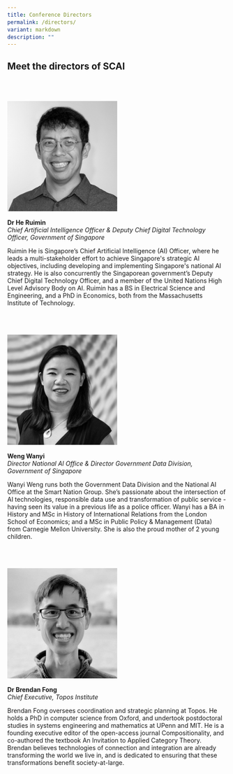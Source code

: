 ```yaml
---
title: Conference Directors
permalink: /directors/
variant: markdown
description: ""
---
```

## Meet the directors of SCAI

<div style="padding: 25px 0px 25px 0px;"></div>

<div style="width:50%"><img src="/images/People/he_ruimin.jpeg" alt="Dr He Ruimin"></div>

**Dr He Ruimin**<br>*Chief Artificial Intelligence Officer &amp; Deputy Chief Digital Technology Officer, Government of Singapore*<br>

Ruimin He is Singapore’s Chief Artificial Intelligence (AI) Officer, where he leads a multi-stakeholder effort to achieve Singapore's strategic AI objectives, including developing and implementing Singapore's national AI strategy. He is also concurrently the Singaporean government’s Deputy Chief Digital Technology Officer, and a member of the United Nations High Level Advisory Body on AI. Ruimin has a BS in Electrical Science and Engineering, and a PhD in Economics, both from the Massachusetts Institute of Technology.

<div style="padding: 25px 0px 25px 0px;"></div>

<div style="width:50%"><img src="/images/People/weng_wanyi.jpeg" alt="Weng Wanyi"></div>

**Weng Wanyi**<br>*Director National AI Office &amp; Director Government Data Division, Government of Singapore*<br>

Wanyi Weng runs both the Government Data Division and the National AI Office at the Smart Nation Group. She’s passionate about the intersection of AI technologies, responsible data use and transformation of public service - having seen its value in a previous life as a police officer. Wanyi has a BA in History and MSc in History of International Relations from the London School of Economics; and a MSc in Public Policy &amp; Management (Data) from Carnegie Mellon University. She is also the proud mother of 2 young children.

<div style="padding: 25px 0px 25px 0px;"></div>

<div style="width:50%"><img src="/images/People/brendan.jpeg" alt="Dr Brendan Fong"></div>

**Dr Brendan Fong**<br>*Chief Executive, Topos Institute*<br>

Brendan Fong oversees coordination and strategic planning at Topos. He holds a PhD in computer science from Oxford, and undertook postdoctoral studies in systems engineering and mathematics at UPenn and MIT. He is a founding executive editor of the open-access journal Compositionality, and co-authored the textbook An Invitation to Applied Category Theory. Brendan believes technologies of connection and integration are already transforming the world we live in, and is dedicated to ensuring that these transformations benefit society-at-large.